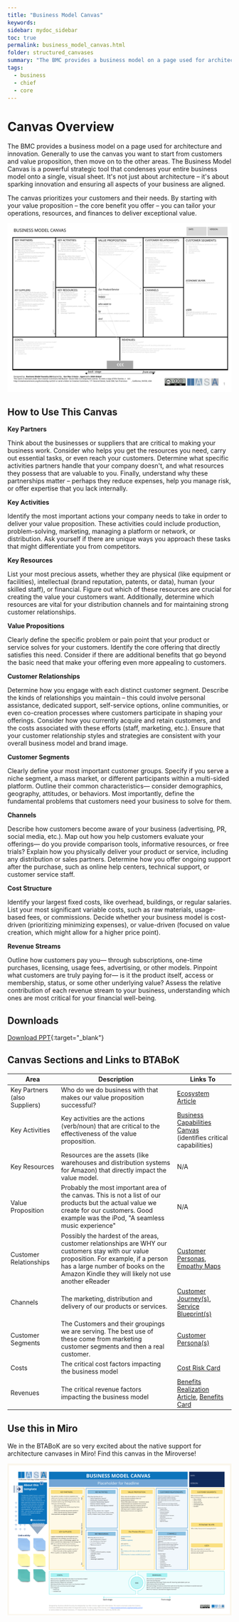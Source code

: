 ```yaml
---
title: "Business Model Canvas"
keywords: 
sidebar: mydoc_sidebar
toc: true
permalink: business_model_canvas.html
folder: structured_canvases
summary: "The BMC provides a business model on a page used for architecture and innovation."
tags: 
  - business
  - chief
  - core
---
```


# Canvas Overview

The BMC provides a business model on a page used for architecture and innovation. Generally to use the canvas you want to start from customers and value proposition, then move on to the other areas. The Business Model Canvas is a powerful strategic tool that condenses your entire business model onto a single, visual sheet. It's not just about architecture – it's about sparking innovation and ensuring all aspects of your business are aligned.

The canvas prioritizes your customers and their needs. By starting with your value proposition – the core benefit you offer – you can tailor your operations, resources, and finances to deliver exceptional value.

![image001](media/business_model_canvas.svg)

## How to Use This Canvas

**Key Partners**

Think about the businesses or suppliers that are critical to making your business work. Consider who helps you get the resources you need, carry out essential tasks, or even reach your customers. Determine what specific activities partners handle that your company doesn't, and what resources they possess that are valuable to you. Finally, understand why these partnerships matter – perhaps they reduce expenses, help you manage risk, or offer expertise that you lack internally.

**Key Activities**

Identify the most important actions your company needs to take in order to deliver your value proposition. These activities could include production, problem-solving, marketing, managing a platform or network, or distribution. Ask yourself if there are unique ways you approach these tasks that might differentiate you from competitors.

**Key Resources**

List your most precious assets, whether they are physical (like equipment or facilities), intellectual (brand reputation, patents, or data), human (your skilled staff), or financial. Figure out which of these resources are crucial for creating the value your customers want. Additionally, determine which resources are vital for your distribution channels and for maintaining strong customer relationships.

**Value Propositions**

Clearly define the specific problem or pain point that your product or service solves for your customers. Identify the core offering that directly satisfies this need. Consider if there are additional benefits that go beyond the basic need that make your offering even more appealing to customers.

**Customer Relationships**

Determine how you engage with each distinct customer segment. Describe the kinds of relationships you maintain – this could involve personal assistance, dedicated support, self-service options, online communities, or even co-creation processes where customers participate in shaping your offerings. Consider how you currently acquire and retain customers, and the costs associated with these efforts (staff, marketing, etc.). Ensure that your customer relationship styles and strategies are consistent with your overall business model and brand image.

**Customer Segments**

Clearly define your most important customer groups. Specify if you serve a niche segment, a mass market, or different participants within a multi-sided platform. Outline their common characteristics— consider demographics, geography, attitudes, or behaviors. Most importantly, define the fundamental problems that customers need your business to solve for them.

**Channels**

Describe how customers become aware of your business (advertising, PR, social media, etc.). Map out how you help customers evaluate your offerings— do you provide comparison tools, informative resources, or free trials? Explain how you physically deliver your product or service, including any distribution or sales partners. Determine how you offer ongoing support after the purchase, such as online help centers, technical support, or customer service staff.

**Cost Structure**

Identify your largest fixed costs, like overhead, buildings, or regular salaries. List your most significant variable costs, such as raw materials, usage-based fees, or commissions. Decide whether your business model is cost-driven (prioritizing minimizing expenses), or value-driven (focused on value creation, which might allow for a higher price point).

**Revenue Streams**

Outline how customers pay you— through subscriptions, one-time purchases, licensing, usage fees, advertising, or other models. Pinpoint what customers are truly paying for— is it the product itself, access or membership, status, or some other underlying value? Assess the relative contribution of each revenue stream to your business, understanding which ones are most critical for your financial well-being.

## Downloads

[Download PPT](media/ppt/business_model_canvas.ppt){:target="_blank"}

## Canvas Sections and Links to BTABoK

| Area                          | Description                                                                                                                                                                                                                         | Links To                                                                                                                            |
| ----------------------------- | ----------------------------------------------------------------------------------------------------------------------------------------------------------------------------------------------------------------------------------- | ----------------------------------------------------------------------------------------------------------------------------------- |
| Key Partners (also Suppliers) | Who do we do business with that makes our value proposition successful?                                                                                                                                                             | [Ecosystem Article](../engagement_model/ecosystem.md)                                                                               |
| Key Activities                | Key activities are the actions (verb/noun) that are critical to the effectiveness of the value proposition.                                                                                                                         | [Business Capabilities Canvas](business_capability_canvas.md) (identifies critical capabilities)                                    |
| Key Resources                 | Resources are the assets (like warehouses and distribution systems for Amazon) that directly impact the value model.                                                                                                                | N/A                                                                                                                                 |
| Value Proposition             | Probably the most important area of the canvas. This is not a list of our products but the actual value we create for our customers. Good example was the iPod, "A seamless music experience"                                       | N/A                                                                                                                                 |
| Customer Relationships        | Possibly the hardest of the areas, customer relationships are WHY our customers stay with our value proposition. For example, if a person has a large number of books on the Amazon Kindle they will likely not use another eReader | [Customer Personas](persona_card.md), [Empathy Maps](stakeholder_empathy_map.md)                                                    |
| Channels                      | The marketing, distribution and delivery of our products or services.                                                                                                                                                               | [Customer Journey(s)](customer_journey_map.md), [Service Blueprint(s)](service_blueprint_canvas.md)                                 |
| Customer Segments             | The Customers and their groupings we are serving. The best use of these come from marketing customer segments and then a real customer.                                                                                             | [Customer Persona(s)](persona_card.md)                                                                                              |
| Costs                         | The critical cost factors impacting the business model                                                                                                                                                                              | [Cost Risk Card](risk_and_cost_card.md)                                                                                             |
| Revenues                      | The critical revenue factors impacting the business model                                                                                                                                                                           | [Benefits Realization Article](../engagementmment_model/benefits_realization.md), [Benefits Card](benefits_card_layout-b_canvas.md) |

## Use this in Miro

We in the BTABoK are so very excited about the native support for architecture canvases in Miro! Find this canvas in the Miroverse!

![Screenshot 2024-03-26 at 18.09.36.png](../../media/d5e48b4098dbddbc08058d0424096488940c33d9.png)